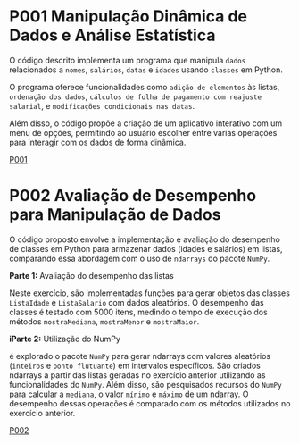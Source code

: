 # P001 Manipulação Dinâmica de Dados e Análise Estatística

O código descrito implementa um programa que manipula `dados` relacionados a `nomes`, `salários`, `datas` e `idades` usando `classes` em Python. 

O programa oferece funcionalidades como `adição de elementos` às listas, `ordenação dos dados`, `cálculos de folha de pagamento com reajuste salarial`, e `modificações condicionais nas datas`. 

Além disso, o código propõe a criação de um aplicativo interativo com um menu de opções, permitindo ao usuário escolher entre várias operações para interagir com os dados de forma dinâmica.

<a href="./P001/">P001</a>

# P002 Avaliação de Desempenho para Manipulação de Dados

O código proposto envolve a implementação e avaliação do desempenho de classes em Python para armazenar dados (idades e salários) em listas, comparando essa abordagem com o uso de `ndarrays` do pacote `NumPy`.

**Parte 1:** Avaliação do desempenho das listas

Neste exercício, são implementadas funções para gerar objetos das classes `ListaIdade` e `ListaSalario` com dados aleatórios. O desempenho das classes é testado com 5000 itens, medindo o tempo de execução dos métodos `mostraMediana`, `mostraMenor` e `mostraMaior`.

**iParte 2:** Utilização do NumPy

é explorado o pacote `NumPy` para gerar ndarrays com valores aleatórios (`inteiros` e `ponto flutuante`) em intervalos específicos. São criados ndarrays a partir das listas geradas no exercício anterior utilizando as funcionalidades do `NumPy`. Além disso, são pesquisados recursos do `NumPy` para calcular a `mediana`, o valor `mínimo` e `máximo` de um ndarray. O desempenho dessas operações é comparado com os métodos utilizados no exercício anterior.

<a href="./P002/">P002</a>
